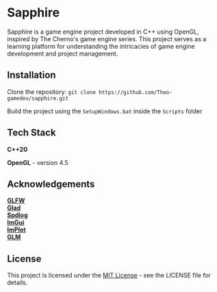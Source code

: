 # Sapphire

Sapphire is a game engine project developed in C++ using OpenGL, inspired by The Cherno's game engine series. This project serves as a learning platform for understanding the intricacies of game engine development and project management.


## Installation

Clone the repository: `git clone https://github.com/Theo-gamedev/sapphire.git`

Build the project using the `SetupWindows.bat` inside the `Scripts` folder
    
## Tech Stack

**C++20**

**OpenGL** - version 4.5
## Acknowledgements

**[GLFW](https://github.com/glfw/glfw)**  
**[Glad](https://github.com/Dav1dde/glad)**   
**[Spdlog](https://github.com/gabime/spdlog)**  
**[ImGui](https://github.com/ocornut/imgui)**  
**[ImPlot](https://github.com/epezent/implot)**  
**[GLM](https://github.com/g-truc/glm)**  


## License

This project is licensed under the [MIT License](https://choosealicense.com/licenses/mit/) - see the LICENSE file for details.
